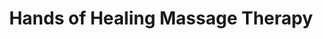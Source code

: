 ---
title: "Hands of Healing Massage Therapy"
url: /murfreesboro/hands-of-healing-massage-therapy/
shop: massage
---